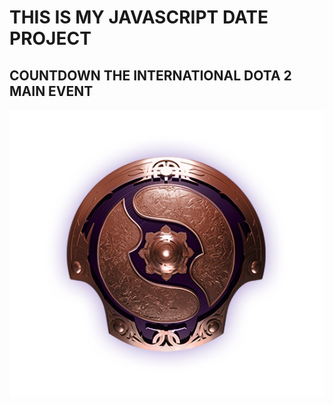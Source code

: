 # THIS IS MY JAVASCRIPT DATE PROJECT

## COUNTDOWN THE INTERNATIONAL DOTA 2 MAIN EVENT

![The International 2019 Shanghai](https://github.com/aditilham/project-javascript-date/blob/master/asset/images/aegis_fg.png)